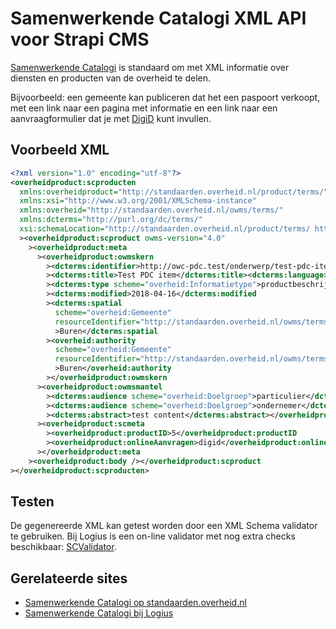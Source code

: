 # Samenwerkende Catalogi XML API voor Strapi CMS

[Samenwerkende Catalogi](https://logius.nl/diensten/samenwerkende-catalogi) is standaard om met XML informatie over diensten en producten van de overheid te delen.

Bijvoorbeeld: een gemeente kan publiceren dat het een paspoort verkoopt, met een link naar een pagina met informatie en een link naar een aanvraagformulier dat je met [DigiD](http://digid.nl) kunt invullen.

## Voorbeeld XML

```xml
<?xml version="1.0" encoding="utf-8"?>
<overheidproduct:scproducten
  xmlns:overheidproduct="http://standaarden.overheid.nl/product/terms/"
  xmlns:xsi="http://www.w3.org/2001/XMLSchema-instance"
  xmlns:overheid="http://standaarden.overheid.nl/owms/terms/"
  xmlns:dcterms="http://purl.org/dc/terms/"
  xsi:schemaLocation="http://standaarden.overheid.nl/product/terms/ http://standaarden.overheid.nl/sc/4.0/xsd/sc.xsd"
  ><overheidproduct:scproduct owms-version="4.0"
    ><overheidproduct:meta
      ><overheidproduct:owmskern
        ><dcterms:identifier>http://owc-pdc.test/onderwerp/test-pdc-item</dcterms:identifier
        ><dcterms:title>Test PDC item</dcterms:title><dcterms:language>nl</dcterms:language
        ><dcterms:type scheme="overheid:Informatietype">productbeschrijving</dcterms:type
        ><dcterms:modified>2018-04-16</dcterms:modified
        ><dcterms:spatial
          scheme="overheid:Gemeente"
          resourceIdentifier="http://standaarden.overheid.nl/owms/terms/Buren_(gemeente)"
          >Buren</dcterms:spatial
        ><overheid:authority
          scheme="overheid:Gemeente"
          resourceIdentifier="http://standaarden.overheid.nl/owms/terms/Buren_(gemeente)"
          >Buren</overheid:authority
        ></overheidproduct:owmskern
      ><overheidproduct:owmsmantel
        ><dcterms:audience scheme="overheid:Doelgroep">particulier</dcterms:audience
        ><dcterms:audience scheme="overheid:Doelgroep">ondernemer</dcterms:audience
        ><dcterms:abstract>test content</dcterms:abstract></overheidproduct:owmsmantel
      ><overheidproduct:scmeta
        ><overheidproduct:productID>5</overheidproduct:productID
        ><overheidproduct:onlineAanvragen>digid</overheidproduct:onlineAanvragen></overheidproduct:scmeta
      ></overheidproduct:meta
    ><overheidproduct:body /></overheidproduct:scproduct
></overheidproduct:scproducten>
```

## Testen

De gegenereerde XML kan getest worden door een XML Schema validator te gebruiken. Bij Logius is een on-line validator met nog extra checks beschikbaar: [SCValidator](https://logius.nl/diensten/samenwerkende-catalogi/scvalidator).

## Gerelateerde sites

- [Samenwerkende Catalogi op standaarden.overheid.nl](https://standaarden.overheid.nl/sc)
- [Samenwerkende Catalogi bij Logius](https://logius.nl/diensten/samenwerkende-catalogi)
